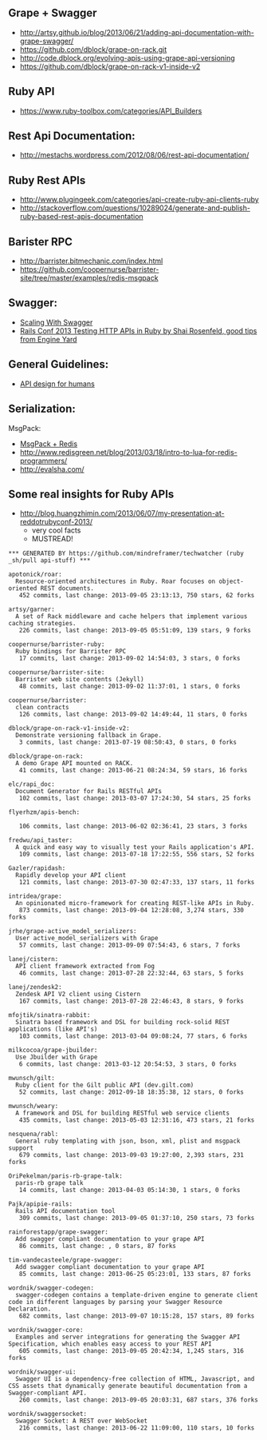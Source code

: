 ## Grape + Swagger
  - http://artsy.github.io/blog/2013/06/21/adding-api-documentation-with-grape-swagger/
  - https://github.com/dblock/grape-on-rack.git
  - http://code.dblock.org/evolving-apis-using-grape-api-versioning
  - https://github.com/dblock/grape-on-rack-v1-inside-v2

## Ruby API
  - https://www.ruby-toolbox.com/categories/API_Builders

## Rest Api Documentation:
  - http://mestachs.wordpress.com/2012/08/06/rest-api-documentation/


## Ruby Rest APIs
  - http://www.plugingeek.com/categories/api-create-ruby-api-clients-ruby
  - http://stackoverflow.com/questions/10289024/generate-and-publish-ruby-based-rest-apis-documentation
  [](http://www.youtube.com/watch?v=lTSl7IwbrvI&list=PLE7tQUdRKcybxgqVTwuOA12wr5Gn2M2Pp)


## Barister RPC
  - http://barrister.bitmechanic.com/index.html
  - https://github.com/coopernurse/barrister-site/tree/master/examples/redis-msgpack


## Swagger:
  - [Scaling With Swagger](http://de.slideshare.net/fehguy/scaling-with-swagger-11728693)
  - [Rails Conf 2013 Testing HTTP APIs in Ruby by Shai Rosenfeld, good tips from Engine Yard](http://redcrackle.com/case_study/apihub)


## General Guidelines:
  - [API design for humans](http://37signals.com/svn/posts/3018-api-design-for-humans)

## Serialization:
  MsgPack:
  - [MsgPack + Redis](https://groups.google.com/forum/#!topic/redis-db/59s1gAnClHA)
  - http://www.redisgreen.net/blog/2013/03/18/intro-to-lua-for-redis-programmers/
  - http://evalsha.com/


## Some real insights for Ruby APIs
  - http://blog.huangzhimin.com/2013/06/07/my-presentation-at-reddotrubyconf-2013/
    - very cool facts
    - MUSTREAD!



<!-- PROJECTS_LIST_START -->
    *** GENERATED BY https://github.com/mindreframer/techwatcher (ruby _sh/pull api-stuff) *** 

    apotonick/roar:
      Resource-oriented architectures in Ruby. Roar focuses on object-oriented REST documents.
       452 commits, last change: 2013-09-05 23:13:13, 750 stars, 62 forks

    artsy/garner:
      A set of Rack middleware and cache helpers that implement various caching strategies.
       226 commits, last change: 2013-09-05 05:51:09, 139 stars, 9 forks

    coopernurse/barrister-ruby:
      Ruby bindings for Barrister RPC
       17 commits, last change: 2013-09-02 14:54:03, 3 stars, 0 forks

    coopernurse/barrister-site:
      Barrister web site contents (Jekyll)
       48 commits, last change: 2013-09-02 11:37:01, 1 stars, 0 forks

    coopernurse/barrister:
      clean contracts
       126 commits, last change: 2013-09-02 14:49:44, 11 stars, 0 forks

    dblock/grape-on-rack-v1-inside-v2:
      Demonstrate versioning fallback in Grape.
       3 commits, last change: 2013-07-19 08:50:43, 0 stars, 0 forks

    dblock/grape-on-rack:
      A demo Grape API mounted on RACK.
       41 commits, last change: 2013-06-21 08:24:34, 59 stars, 16 forks

    elc/rapi_doc:
      Document Generator for Rails RESTful APIs
       102 commits, last change: 2013-03-07 17:24:30, 54 stars, 25 forks

    flyerhzm/apis-bench:

       106 commits, last change: 2013-06-02 02:36:41, 23 stars, 3 forks

    fredwu/api_taster:
      A quick and easy way to visually test your Rails application's API.
       109 commits, last change: 2013-07-18 17:22:55, 556 stars, 52 forks

    Gazler/rapidash:
      Rapidly develop your API client
       121 commits, last change: 2013-07-30 02:47:33, 137 stars, 11 forks

    intridea/grape:
      An opinionated micro-framework for creating REST-like APIs in Ruby.
       873 commits, last change: 2013-09-04 12:28:08, 3,274 stars, 330 forks

    jrhe/grape-active_model_serializers:
      User active_model_serializers with Grape
       57 commits, last change: 2013-09-09 07:54:43, 6 stars, 7 forks

    lanej/cistern:
      API client framework extracted from Fog
       46 commits, last change: 2013-07-28 22:32:44, 63 stars, 5 forks

    lanej/zendesk2:
      Zendesk API V2 client using Cistern
       167 commits, last change: 2013-07-28 22:46:43, 8 stars, 9 forks

    mfojtik/sinatra-rabbit:
      Sinatra based framework and DSL for building rock-solid REST applications (like API's)
       103 commits, last change: 2013-03-04 09:08:24, 77 stars, 6 forks

    milkcocoa/grape-jbuilder:
      Use Jbuilder with Grape
       6 commits, last change: 2013-03-12 20:54:53, 3 stars, 0 forks

    mwunsch/gilt:
      Ruby client for the Gilt public API (dev.gilt.com)
       52 commits, last change: 2012-09-18 18:35:38, 12 stars, 0 forks

    mwunsch/weary:
      A framework and DSL for building RESTful web service clients
       435 commits, last change: 2013-05-03 12:31:16, 473 stars, 21 forks

    nesquena/rabl:
      General ruby templating with json, bson, xml, plist and msgpack support
       679 commits, last change: 2013-09-03 19:27:00, 2,393 stars, 231 forks

    OriPekelman/paris-rb-grape-talk:
      paris-rb grape talk
       14 commits, last change: 2013-04-03 05:14:30, 1 stars, 0 forks

    Pajk/apipie-rails:
      Rails API documentation tool
       309 commits, last change: 2013-09-05 01:37:10, 250 stars, 73 forks

    rainforestapp/grape-swagger:
      Add swagger compliant documentation to your grape API
       86 commits, last change: , 0 stars, 87 forks

    tim-vandecasteele/grape-swagger:
      Add swagger compliant documentation to your grape API
       85 commits, last change: 2013-06-25 05:23:01, 133 stars, 87 forks

    wordnik/swagger-codegen:
      swagger-codegen contains a template-driven engine to generate client code in different languages by parsing your Swagger Resource Declaration.
       682 commits, last change: 2013-09-07 10:15:28, 157 stars, 89 forks

    wordnik/swagger-core:
      Examples and server integrations for generating the Swagger API Specification, which enables easy access to your REST API
       605 commits, last change: 2013-09-05 20:42:34, 1,245 stars, 316 forks

    wordnik/swagger-ui:
      Swagger UI is a dependency-free collection of HTML, Javascript, and CSS assets that dynamically generate beautiful documentation from a Swagger-compliant API.
       260 commits, last change: 2013-09-05 20:03:31, 687 stars, 376 forks

    wordnik/swaggersocket:
      Swagger Socket: A REST over WebSocket
       216 commits, last change: 2013-06-22 11:09:00, 110 stars, 10 forks
<!-- PROJECTS_LIST_END -->
